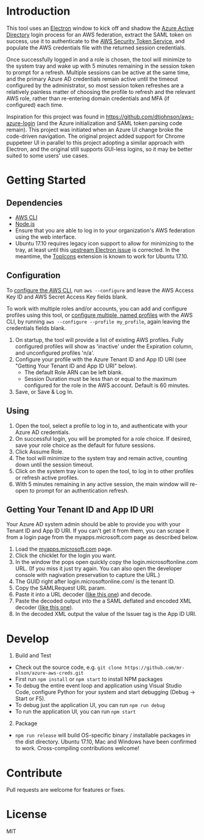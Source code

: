 # Introduction
This tool uses an [Electron](https://electronjs.org) window to kick off and shadow the [Azure Active Directory](https://azure.microsoft.com) login process for an AWS federation, extract the SAML token on success, use it to authenticate to the [AWS Security Token Service](https://docs.aws.amazon.com/STS/latest/APIReference/Welcome.html), and populate the AWS credentials file with the returned session credentials.

Once successfully logged in and a role is chosen, the tool will minimize to the system tray and wake up with 5 minutes remaining in the session token to prompt for a refresh. Multiple sessions can be active at the same time, and the primary Azure AD credentials remain active until the timeout configured by the administrator, so most session token refreshes are a relatively painless matter of choosing the profile to refresh and the relevant AWS role, rather than re-entering domain credentials and MFA (if configured) each time.

Inspiration for this project was found in https://github.com/dtjohnson/aws-azure-login (and the Azure initialization and SAML token parsing code remain). This project was initiated when an Azure UI change broke the code-driven navigation. The original project added support for Chrome puppeteer UI in parallel to this project adopting a similar approach with Electron, and the original still supports GUI-less logins, so it may be better suited to some users' use cases.

# Getting Started
## Dependencies
* [AWS CLI](http://docs.aws.amazon.com/cli/latest/userguide/installing.html)
* [Node.js](https://nodejs.org/)
* Ensure that you are able to log in to your organization's AWS federation using the web interface.
* Ubuntu 17.10 requires legacy icon support to allow for minimizing to the tray, at least until this [upstream Electron issue](https://github.com/electron/electron/issues/10887) is corrected. In the meantime, the [TopIcons](https://extensions.gnome.org/extension/495/topicons/) extension is known to work for Ubuntu 17.10.

## Configuration
To [configure the AWS CLI](https://docs.aws.amazon.com/cli/latest/userguide/cli-chap-getting-started.html), run `aws --configure` and leave the AWS Access Key ID and AWS Secret Access Key fields blank.

To work with multiple roles and/or accounts, you can add and configure profiles using this tool, or [configure multiple, named profiles](https://docs.aws.amazon.com/cli/latest/userguide/cli-multiple-profiles.html) with the AWS CLI, by running `aws --configure --profile my_profile`, again leaving the credentials fields blank.

1. On startup, the tool will provide a list of existing AWS profiles. Fully configured profiles will show as 'inactive' under the Expiration column, and unconfigured profiles 'n/a'.
2. Configure your profile with the Azure Tenant ID and App ID URI (see "Getting Your Tenant ID and App ID URI" below).
    * The default Role ARN can be left blank.
    * Session Duration must be less than or equal to the maximum configured for the role in the AWS account. Default is 60 minutes.
3. Save, or Save & Log In.

## Using
1. Open the tool, select a profile to log in to, and authenticate with your Azure AD credentials.
2. On successful login, you will be prompted for a role choice. If desired, save your role choice as the default for future sessions.
3. Click Assume Role.
4. The tool will minimize to the system tray and remain active, counting down until the session timeout.
5. Click on the system tray icon to open the tool, to log in to other profiles or refresh active profiles.
6. With 5 minutes remaining in any active session, the main window will re-open to prompt for an authentication refresh.

## Getting Your Tenant ID and App ID URI

Your Azure AD system admin should be able to provide you with your Tenant ID and App ID URI. If you can't get it from them, you can scrape it from a login page from the myapps.microsoft.com page as described below.

1. Load the [myapps.microsoft.com](https://myapps.microsoft.com) page.
2. Click the chicklet for the login you want.
3. In the window the pops open quickly copy the login.microsoftonline.com URL. (If you miss it just try again. You can also open the developer console with nagivation preservation to capture the URL.)
4. The GUID right after login.microsoftonline.com/ is the tenant ID.
5. Copy the SAMLRequest URL param.
6. Paste it into a URL decoder ([like this one](https://www.samltool.com/url.php)) and decode.
7. Paste the decoded output into the a SAML deflated and encoded XML decoder ([like this one](https://www.samltool.com/decode.php)).
8. In the decoded XML output the value of the Issuer tag is the App ID URI.

# Develop
1. Build and Test
* Check out the source code, e.g. `git clone https://github.com/mr-olson/azure-aws-creds.git`
* First run `npm install` or `npm start` to install NPM packages
* To debug the entire event loop and application using Visual Studio Code, configure Python for your system and start debugging (Debug -> Start or F5).
* To debug just the application UI, you can run `npm run debug`
* To run the application UI, you can run `npm start`
2. Package
* `npm run release` will build OS-specific binary / installable packages in the dist directory. Ubuntu 17.10, Mac and Windows have been confirmed to work. Cross-compiling contributions welcome!

# Contribute
Pull requests are welcome for features or fixes.

# License
MIT
